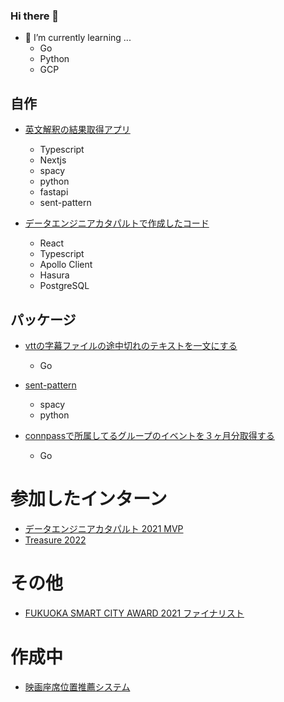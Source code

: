 ### Hi there 👋


- 🌱 I’m currently learning ...
  - Go
  - Python
  - GCP
  
## 自作
- [英文解釈の結果取得アプリ](https://github.com/lll-lll-lll-lll/inter-engja)
  - Typescript
  - Nextjs
  - spacy
  - python
  - fastapi
  - sent-pattern


- [データエンジニアカタパルトで作成したコード](https://github.com/lll-lll-lll-lll/hackathon-hasura-app)
  - React
  - Typescript
  - Apollo Client
  - Hasura
  - PostgreSQL
 

## パッケージ
 
- [vttの字幕ファイルの途中切れのテキストを一文にする](https://github.com/lll-lll-lll-lll/webvtt-reader)
  - Go

- [sent-pattern](https://github.com/lll-lll-lll-lll/sent-pattern)
  - spacy
  - python

- [connpassで所属してるグループのイベントを３ヶ月分取得する](https://github.com/lll-lll-lll-lll/connpass_readme)
  - Go
 
# 参加したインターン
- [データエンジニアカタパルト 2021 MVP](https://efc.fukuoka.jp/catapult2022/)
- [Treasure 2022](https://techblog.cartaholdings.co.jp/entry/treasure2022-planning)


# その他
- [FUKUOKA SMART CITY AWARD 2021 ファイナリスト](https://fukuoka.smartcity-community.jp/award/202107/)


# 作成中
- [映画座席位置推薦システム](https://gist.github.com/lll-lll-lll-lll/129fe9e620459c3e9f7f307da61ed967)
